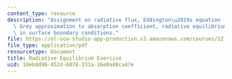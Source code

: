 ```yaml
---
content_type: resource
description: "Assignment on radiative flux, Eddington\u2019s equation (2-stream approximation),\
  \ Grey approximation to absorption coefficient, radiative equilibrium, and discontinuity\
  \ in surface boundary conditions."
file: https://ol-ocw-studio-app-production.s3.amazonaws.com/courses/12-815-atmospheric-radiation-fall-2008/10eb8d96452d6078331a16e0a48ca47e_radia_equil_exer.pdf
file_type: application/pdf
resourcetype: Document
title: Radiative Equilibrium Exercise
uid: 10eb8d96-452d-6078-331a-16e0a48ca47e
---
```

